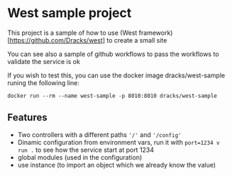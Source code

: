 # West sample project
This project is a sample of how to use (West framework)[https://github.com/Dracks/west] to create a small site

You can see also a sample of github workflows to pass the workflows to validate the service is ok

If you wish to test this, you can use the docker image dracks/west-sample runing the following line:

```
docker run --rm --name west-sample -p 8010:8010 dracks/west-sample
```


## Features
* Two controllers with a different paths `'/'` and `'/config'`
* Dinamic configuration from environment vars, run it with `port=1234 v run .` to see how the service start at port 1234
* global modules (used in the configuration)
* use instance (to import an object which we already know the value)

